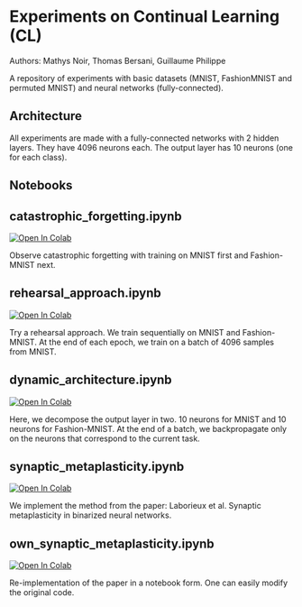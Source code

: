 # Experiments on Continual Learning (CL)

Authors: Mathys Noir, Thomas Bersani, Guillaume Philippe

A repository of experiments with basic datasets (MNIST, FashionMNIST and permuted MNIST) and neural networks (fully-connected).

## Architecture

All experiments are made with a fully-connected networks with 2 hidden layers. They have 4096 neurons each. The output layer has 10 neurons (one for each class).

## Notebooks

## catastrophic_forgetting.ipynb

[![Open In Colab](https://colab.research.google.com/assets/colab-badge.svg)](https://colab.research.google.com/github/gphilippee/continual-learning-experiment/blob/main/catastrophic_forgetting.ipynb)

Observe catastrophic forgetting with training on MNIST first and Fashion-MNIST next.

## rehearsal_approach.ipynb

[![Open In Colab](https://colab.research.google.com/assets/colab-badge.svg)](https://colab.research.google.com/github/gphilippee/continual-learning-experiment/blob/main/rehearsal_approach.ipynb)

Try a rehearsal approach. We train sequentially on MNIST and Fashion-MNIST. At the end of each epoch, we train on a batch of 4096 samples from MNIST.

## dynamic_architecture.ipynb

[![Open In Colab](https://colab.research.google.com/assets/colab-badge.svg)](https://colab.research.google.com/github/gphilippee/continual-learning-experiment/blob/main/dynamic_architecture.ipynb)

Here, we decompose the output layer in two. 10 neurons for MNIST and 10 neurons for Fashion-MNIST.
At the end of a batch, we backpropagate only on the neurons that correspond to the current task.

## synaptic_metaplasticity.ipynb

[![Open In Colab](https://colab.research.google.com/assets/colab-badge.svg)](https://colab.research.google.com/github/gphilippee/continual-learning-experiment/blob/main/synaptic_metaplasticity.ipynb)

We implement the method from the paper: Laborieux et al. Synaptic metaplasticity in binarized neural networks.

## own_synaptic_metaplasticity.ipynb

[![Open In Colab](https://colab.research.google.com/assets/colab-badge.svg)](https://colab.research.google.com/github/gphilippee/continual-learning-experiment/blob/main/own_synaptic_metaplasticity.ipynb)

Re-implementation of the paper in a notebook form. One can easily modify the original code.
